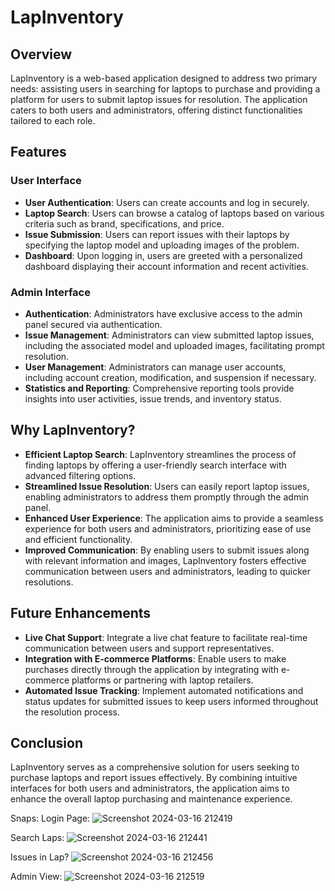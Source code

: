 # LapInventory

## Overview

LapInventory is a web-based application designed to address two primary needs: assisting users in searching for laptops to purchase and providing a platform for users to submit laptop issues for resolution. The application caters to both users and administrators, offering distinct functionalities tailored to each role.

## Features

### User Interface

- **User Authentication**: Users can create accounts and log in securely.
- **Laptop Search**: Users can browse a catalog of laptops based on various criteria such as brand, specifications, and price.
- **Issue Submission**: Users can report issues with their laptops by specifying the laptop model and uploading images of the problem.
- **Dashboard**: Upon logging in, users are greeted with a personalized dashboard displaying their account information and recent activities.

### Admin Interface

- **Authentication**: Administrators have exclusive access to the admin panel secured via authentication.
- **Issue Management**: Administrators can view submitted laptop issues, including the associated model and uploaded images, facilitating prompt resolution.
- **User Management**: Administrators can manage user accounts, including account creation, modification, and suspension if necessary.
- **Statistics and Reporting**: Comprehensive reporting tools provide insights into user activities, issue trends, and inventory status.

## Why LapInventory?

- **Efficient Laptop Search**: LapInventory streamlines the process of finding laptops by offering a user-friendly search interface with advanced filtering options.
- **Streamlined Issue Resolution**: Users can easily report laptop issues, enabling administrators to address them promptly through the admin panel.
- **Enhanced User Experience**: The application aims to provide a seamless experience for both users and administrators, prioritizing ease of use and efficient functionality.
- **Improved Communication**: By enabling users to submit issues along with relevant information and images, LapInventory fosters effective communication between users and administrators, leading to quicker resolutions.

## Future Enhancements

- **Live Chat Support**: Integrate a live chat feature to facilitate real-time communication between users and support representatives.
- **Integration with E-commerce Platforms**: Enable users to make purchases directly through the application by integrating with e-commerce platforms or partnering with laptop retailers.
- **Automated Issue Tracking**: Implement automated notifications and status updates for submitted issues to keep users informed throughout the resolution process.

## Conclusion

LapInventory serves as a comprehensive solution for users seeking to purchase laptops and report issues effectively. By combining intuitive interfaces for both users and administrators, the application aims to enhance the overall laptop purchasing and maintenance experience.

Snaps: 
Login Page:
![Screenshot 2024-03-16 212419](https://github.com/BhatNishanthGanesh/LapInventory/assets/102415498/e684d94e-935a-484b-bf58-3dc375222f07)

Search Laps:
![Screenshot 2024-03-16 212441](https://github.com/BhatNishanthGanesh/LapInventory/assets/102415498/772a9bb3-218d-476f-a54c-61879fd0ad80)

Issues in Lap?
![Screenshot 2024-03-16 212456](https://github.com/BhatNishanthGanesh/LapInventory/assets/102415498/f084907e-74aa-446d-8dea-a283506deb2b)

Admin View:
![Screenshot 2024-03-16 212519](https://github.com/BhatNishanthGanesh/LapInventory/assets/102415498/8ecb2366-1bc2-45db-a5e9-877a386cc897)

